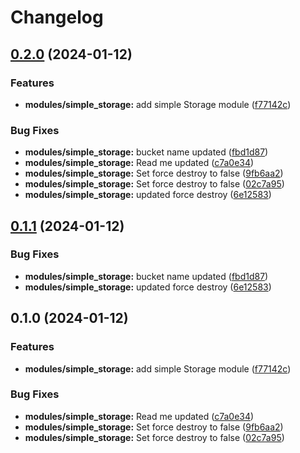 # Changelog

## [0.2.0](https://github.com/akhilmohan/terraformrelease/compare/simple_storage-v0.1.1...simple_storage-v0.2.0) (2024-01-12)


### Features

* **modules/simple_storage:** add simple Storage module ([f77142c](https://github.com/akhilmohan/terraformrelease/commit/f77142caeda8629e657e93d2cc024875dad3c7d1))


### Bug Fixes

* **modules/simple_storage:** bucket name updated ([fbd1d87](https://github.com/akhilmohan/terraformrelease/commit/fbd1d8761fd3349feb1b5291581ccbff7e093b12))
* **modules/simple_storage:** Read me updated ([c7a0e34](https://github.com/akhilmohan/terraformrelease/commit/c7a0e34c02ba3fd315b3dabe820cb4d11ddf7c05))
* **modules/simple_storage:** Set force destroy to false ([9fb6aa2](https://github.com/akhilmohan/terraformrelease/commit/9fb6aa287472997e3f3ca80732bce1c1caee013e))
* **modules/simple_storage:** Set force destroy to false ([02c7a95](https://github.com/akhilmohan/terraformrelease/commit/02c7a9502d5ef948dbc6f8871ade1077ed90bdaa))
* **modules/simple_storage:** updated force destroy ([6e12583](https://github.com/akhilmohan/terraformrelease/commit/6e12583aefde426bf3d2d253ce5b04872069a3c0))

## [0.1.1](https://github.com/akhilmohan/terraformrelease/compare/simple_storage-v0.1.0...simple_storage-v0.1.1) (2024-01-12)


### Bug Fixes

* **modules/simple_storage:** bucket name updated ([fbd1d87](https://github.com/akhilmohan/terraformrelease/commit/fbd1d8761fd3349feb1b5291581ccbff7e093b12))
* **modules/simple_storage:** updated force destroy ([6e12583](https://github.com/akhilmohan/terraformrelease/commit/6e12583aefde426bf3d2d253ce5b04872069a3c0))

## 0.1.0 (2024-01-12)


### Features

* **modules/simple_storage:** add simple Storage module ([f77142c](https://github.com/akhilmohan/terraformrelease/commit/f77142caeda8629e657e93d2cc024875dad3c7d1))


### Bug Fixes

* **modules/simple_storage:** Read me updated ([c7a0e34](https://github.com/akhilmohan/terraformrelease/commit/c7a0e34c02ba3fd315b3dabe820cb4d11ddf7c05))
* **modules/simple_storage:** Set force destroy to false ([9fb6aa2](https://github.com/akhilmohan/terraformrelease/commit/9fb6aa287472997e3f3ca80732bce1c1caee013e))
* **modules/simple_storage:** Set force destroy to false ([02c7a95](https://github.com/akhilmohan/terraformrelease/commit/02c7a9502d5ef948dbc6f8871ade1077ed90bdaa))
